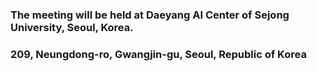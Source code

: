 ### The meeting will be held at Daeyang AI Center of Sejong University, Seoul, Korea.
### 209, Neungdong-ro, Gwangjin-gu, Seoul, Republic of Korea
